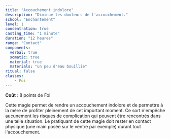 ```yaml
---
title: "Accouchement indolore"
description: "Diminue les douleurs de l'accouchement."
school: "Enchantement"
level: 1
concentration: true
casting_time: "1 minute"
duration: "12 heures"
range: "Contact"
components:
  verbal: true
  somatic: true
  material: true
  materials: "un peu d'eau bouillie"
ritual: false
classes:
    - Foi
---
```

**Coût** : 8 points de Foi  

Cette magie permet de rendre un accouchement indolore et de permettre à la mère de profiter pleinement de cet important moment.
Ce sort n'empêche aucunement les risques de complication qui peuvent être rencontrés dans une telle situation. Le pratiquant de cette magie doit rester en contact physique (une main posée sur le ventre par exemple) durant tout l'accouchement.

